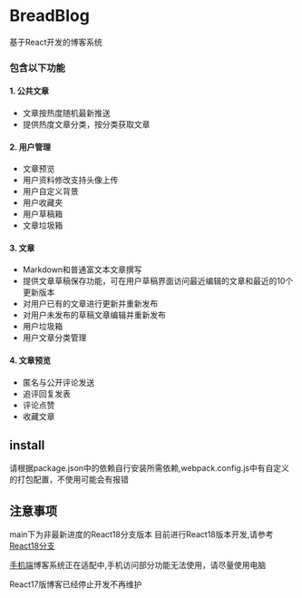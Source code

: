 # BreadBlog
基于React开发的博客系统

### 包含以下功能
#### 1. 公共文章
  * 文章按热度随机最新推送
  * 提供热度文章分类，按分类获取文章

#### 2. 用户管理
  * 文章预览
  * 用户资料修改支持头像上传
  * 用户自定义背景
  * 用户收藏夹
  * 用户草稿箱
  * 文章垃圾箱
#### 3. 文章
  * Markdown和普通富文本文章撰写
  * 提供文章草稿保存功能，可在用户草稿界面访问最近编辑的文章和最近的10个更新版本
  * 对用户已有的文章进行更新并重新发布
  * 对用户未发布的草稿文章编辑并重新发布
  * 用户垃圾箱
  * 用户文章分类管理
#### 4. 文章预览
  * 匿名与公开评论发送
  * 追评回复发表
  * 评论点赞
  * 收藏文章
## install
 请根据package.json中的依赖自行安装所需依赖,webpack.config.js中有自定义的打包配置，不使用可能会有报错
## 注意事项
 main下为非最新进度的React18分支版本
 目前进行React18版本开发,请参考[React18分支](https://github.com/ChineseBread/BreadBlog/tree/React-18)
 
 [手机端](https://github.com/ChineseBread/BreadBlog/tree/React-18-Responsive)博客系统正在适配中,手机访问部分功能无法使用，请尽量使用电脑
 
 React17版博客已经停止开发不再维护

